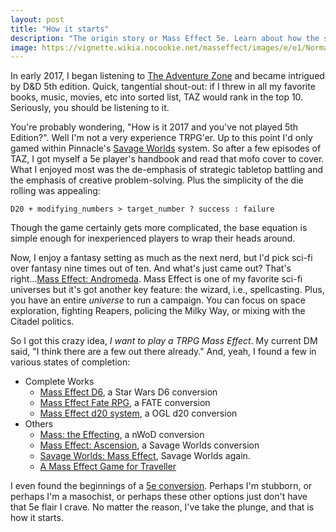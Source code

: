 ```yaml
---
layout: post
title: "How it starts"
description: "The origin story or Mass Effect 5e. Learn about how the system germinated."
image: https://vignette.wikia.nocookie.net/masseffect/images/e/e1/Normandy_Render.png/revision/latest/scale-to-width-down/1000?cb=20120703201556
---
```


In early 2017, I began listening to [The Adventure Zone](http://www.maximumfun.org/shows/adventure-zone)
and became intrigued by D&D 5th edition. <!--more--> Quick, tangential shout-out: if I threw in all my favorite books, music, movies, 
etc into sorted list, TAZ would rank in the top 10. Seriously, you should be listening to it.

You're probably wondering, "How is it 2017 and you've not played 5th Edition?". Well I'm not a very experience TRPG'er.
Up to this point I'd only gamed within Pinnacle's [Savage Worlds](https://www.peginc.com/product-category/savage-worlds/) system.
So after a few episodes of TAZ, I got myself a 5e player's handbook and read that mofo cover to cover. What I enjoyed
most was the de-emphasis of strategic tabletop battling and the emphasis of creative problem-solving. Plus the simplicity
of the die rolling was appealing: 

`D20 + modifying_numbers > target_number ? success : failure` 

Though the game certainly gets more complicated, the base equation is simple enough for inexperienced players to wrap
their heads around.

Now, I enjoy a fantasy setting as much as the next nerd, but I'd pick sci-fi over fantasy nine times out of ten. And what's
just came out? That's right...[Mass Effect: Andromeda](https://www.masseffect.com/). Mass Effect is one of my favorite sci-fi
universes but it's got another key feature: the wizard, i.e., spellcasting. Plus, you have an entire _universe_ to run a 
campaign. You can focus on space exploration, fighting Reapers, policing the Milky Way, or mixing with the Citadel politics.  

So I got this crazy idea, _I want to play a TRPG Mass Effect_.
My current DM said, "I think there are a few out there already." And, yeah, I found a few in various states of completion:

* Complete Works
  + [Mass Effect D6](http://masseffectd6.blogspot.com/), a Star Wars D6 conversion
  + [Mass Effect Fate RPG](http://web.archive.org/web/20150629183534/http://masseffectrpg.org/wp/?page_id=51), a FATE conversion
  + [Mass Effect d20 system](https://docs.google.com/file/d/0B5c7osZJmQnvQ09YVHFNaXdSLVk/edit), a OGL d20 conversion
* Others
  + [Mass: the Effecting](https://wiki.rpg.net/index.php/Mass:_the_Effecting), a nWoD conversion
  + [Mass Effect: Ascension](http://www.pegforum.com/viewtopic.php?t=35981), a Savage Worlds conversion
  + [Savage Worlds: Mass Effect](http://rpgcrank.blogspot.com/p/savage-worlds-mass-effect.html), Savage Worlds again.
  + [A Mass Effect Game for Traveller](https://destination-zero.obsidianportal.com/wikis/mass-effect-conversion-rules)
  
I even found the beginnings of a [5e conversion](https://edster504.wordpress.com). Perhaps I'm stubborn, or perhaps I'm 
a masochist, or perhaps these other options just don't have that 5e flair I crave. No matter the reason, I've take the
plunge, and that is how it starts.


